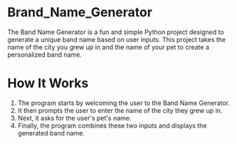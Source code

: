 # Brand_Name_Generator
The Band Name Generator is a fun and simple Python project designed to generate a unique band name based on user inputs. This project takes the name of the city you grew up in and the name of your pet to create a personalized band name.

# How It Works
1. The program starts by welcoming the user to the Band Name Generator.
2. It then prompts the user to enter the name of the city they grew up in.
3. Next, it asks for the user's pet's name.
4. Finally, the program combines these two inputs and displays the generated band name.
